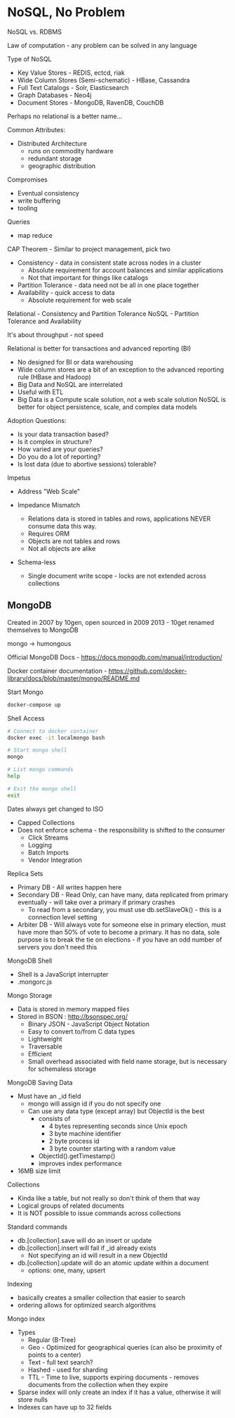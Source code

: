 # NoSQL, No Problem

NoSQL vs. RDBMS

Law of computation - any problem can be solved in any language

Type of NoSQL
- Key Value Stores - REDIS, ectcd, riak
- Wide Column Stores (Semi-schematic) - HBase, Cassandra
- Full Text Catalogs - Solr, Elasticsearch
- Graph Databases - Neo4j
- Document Stores - MongoDB, RavenDB, CouchDB

Perhaps no relational is a better name...

Common Attributes:
- Distributed Architecture 
    * runs on commodity hardware
    * redundant storage
    * geographic distribution

Compromises
- Eventual consistency
- write buffering
- tooling

Queries
- map reduce


CAP Theorem - Similar to project management, pick two
- Consistency - data in consistent state across nodes in a cluster
    - Absolute requirement for account balances and similar applications
    - Not that important for things like catalogs
- Partition Tolerance - data need not be all in one place together
- Availability - quick access to data
    - Absolute requirement for web scale

Relational - Consistency and Partition Tolerance
NoSQL - Partition Tolerance and Availability

It's about throughput - not speed

Relational is better for transactions and advanced reporting  (BI)
- No designed for BI or data warehousing
- Wide column stores are a bit of an exception to the advanced reporting rule
    (HBase and Hadoop)
- Big Data and NoSQL are interrelated
- Useful with ETL
- Big Data is a Compute scale solution, not a web scale solution
NoSQL is better for object persistence, scale, and complex data models

Adoption Questions:
- Is your data transaction based?
- Is it complex in structure?
- How varied are your queries?
- Do you do a lot of reporting?
- Is lost data (due to abortive sessions) tolerable?


Impetus
- Address "Web Scale"

- Impedance Mismatch
    * Relations data is stored in tables and rows, applications NEVER consume
        data this way.
    * Requires ORM
    * Objects are not tables and rows
    * Not all objects are alike

- Schema-less
    * Single document write scope - locks are not extended across collections

## MongoDB

Created in 2007 by 10gen, open sourced in 2009
2013 - 10get renamed themselves to MongoDB

mongo -> humongous

Official MongoDB Docs - https://docs.mongodb.com/manual/introduction/

Docker container documentation -
https://github.com/docker-library/docs/blob/master/mongo/README.md


Start Mongo
``` bash
docker-compose up
```

Shell Access
``` bash
# Connect to docker container
docker exec -it localmongo bash

# Start mongo shell
mongo

# List mongo commands
help

# Exit the mongo shell
exit
```

Dates always get changed to ISO

- Capped Collections
- Does not enforce schema - the responsibility is shifted to the consumer
    * Click Streams
    * Logging
    * Batch Imports
    * Vendor Integration

Replica Sets
- Primary DB - All writes happen here
- Secondary DB - Read Only, can have many, data replicated from primary
    eventually - will take over a primary if primary crashes
    * To read from a secondary, you must use db.setSlaveOk() - this is a
        connection level setting
- Arbiter DB - Will always vote for someone else in primary election, must have
    more than 50% of vote to become a primary. It has no data, sole purpose is
    to break the tie on elections - if you have an odd number of servers you
    don't need this

MongoDB Shell
- Shell is a JavaScript interrupter 
- .mongorc.js

Mongo Storage
- Data is stored in memory mapped files
- Stored in BSON : http://bsonspec.org/
    * Binary JSON - JavaScript Object Notation
    * Easy to convert to/from C data types
    * Lightweight
    * Traversable
    * Efficient
    * Small overhead associated with field name storage, but is necessary for
        schemaless storage

MongoDB Saving Data
- Must have an _id field
  * mongo will assign id if you do not specify one
  * Can use any data type (except array) but ObjectId is the best
      - consists of
        * 4 bytes representing seconds since Unix epoch
        * 3 byte machine identifier
        * 2 byte process id
        * 3 byte counter starting with a random value
    - ObjectId().getTimestamp()
    - improves index performance
- 16MB size limit

Collections
- Kinda like a table, but not really so don't think of them that way
- Logical groups of related documents
- It is NOT possible to issue commands across collections

Standard commands
- db.[collection].save will do an insert or update
- db.[collection].insert will fail if _id already exists
    * Not specifying an id will result in a new ObjectId
- db.[collection].update will do an atomic update within a document
    * options: one, many, upsert

Indexing
- basically creates a smaller collection that easier to search
- ordering allows for optimized search algorithms

Mongo index
- Types
    * Regular (B-Tree)
    * Geo - Optimized for geographical queries (can also be proximity of points
        to a center)
    * Text - full text search?
    * Hashed - used for sharding
    * TTL - Time to live, supports expiring documents - removes documents from
        the collection when they expire
- Sparse index will only create an index if it has a value, otherwise it will
    store nulls
- Indexes can have up to 32 fields

